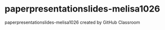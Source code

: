 # paperpresentationslides-melisa1026
paperpresentationslides-melisa1026 created by GitHub Classroom
